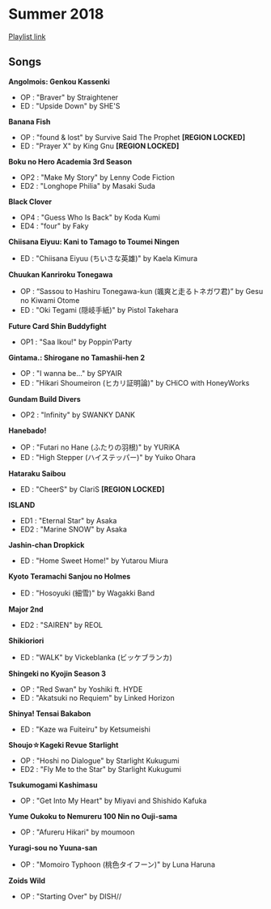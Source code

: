 # Summer 2018

[Playlist link](https://open.spotify.com/user/fz230568w0ccmom2dg3zvxq1h/playlist/3NNKsuuPHMF2HGZsT10M6y)

## Songs

**Angolmois: Genkou Kassenki**
* OP : "Braver" by Straightener
* ED : "Upside Down" by SHE'S

**Banana Fish**
* OP : "found & lost" by Survive Said The Prophet **[REGION LOCKED]**
* ED : "Prayer X" by King Gnu **[REGION LOCKED]**

**Boku no Hero Academia 3rd Season**
* OP2 : "Make My Story" by Lenny Code Fiction
* ED2 : "Longhope Philia" by Masaki Suda

**Black Clover**
* OP4 : "Guess Who Is Back" by Koda Kumi
* ED4 : "four" by Faky

**Chiisana Eiyuu: Kani to Tamago to Toumei Ningen**
* ED : "Chiisana Eiyuu (ちいさな英雄)" by Kaela Kimura

**Chuukan Kanriroku Tonegawa**
* OP : “Sassou to Hashiru Tonegawa-kun (颯爽と走るトネガワ君)” by Gesu no Kiwami Otome
* ED : "Oki Tegami (隠岐手紙)" by Pistol Takehara

**Future Card Shin Buddyfight**
* OP1 : "Saa Ikou!" by Poppin'Party

**Gintama.: Shirogane no Tamashii-hen 2**
* OP : "I wanna be..." by SPYAIR
* ED : "Hikari Shoumeiron (ヒカリ証明論)" by CHiCO with HoneyWorks

**Gundam Build Divers**
* OP2 : "Infinity" by SWANKY DANK

**Hanebado!**
* OP : "Futari no Hane (ふたりの羽根)" by YURiKA
* ED : "High Stepper (ハイステッパー)" by Yuiko Ohara

**Hataraku Saibou**
* ED : "CheerS" by ClariS **[REGION LOCKED]**

**ISLAND**
* ED1 : "Eternal Star" by Asaka
* ED2 : "Marine SNOW" by Asaka

**Jashin-chan Dropkick**
* ED : "Home Sweet Home!" by Yutarou Miura

**Kyoto Teramachi Sanjou no Holmes**
* ED : "Hosoyuki (細雪)" by Wagakki Band

**Major 2nd**
* ED2 : "SAIREN" by REOL

**Shikioriori**
* ED : "WALK" by Vickeblanka (ビッケブランカ)

**Shingeki no Kyojin Season 3**
* OP : "Red Swan" by Yoshiki ft. HYDE
* ED : "Akatsuki no Requiem" by Linked Horizon

**Shinya! Tensai Bakabon**
* ED : "Kaze wa Fuiteiru" by Ketsumeishi

**Shoujo☆Kageki Revue Starlight**
* OP : "Hoshi no Dialogue" by Starlight Kukugumi
* ED2 : "Fly Me to the Star" by Starlight Kukugumi

**Tsukumogami Kashimasu**
* OP : "Get Into My Heart" by Miyavi and Shishido Kafuka

**Yume Oukoku to Nemureru 100 Nin no Ouji-sama**
* OP : "Afureru Hikari" by moumoon

**Yuragi-sou no Yuuna-san**
* OP : "Momoiro Typhoon (桃色タイフーン)" by Luna Haruna

**Zoids Wild**
* OP : "Starting Over" by DISH//